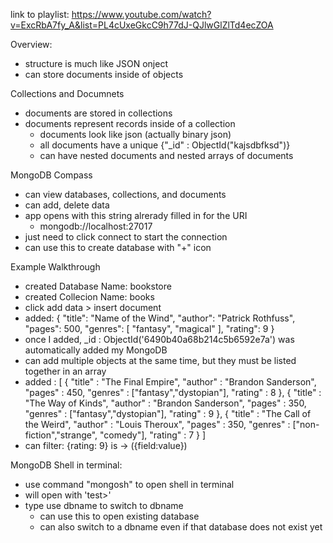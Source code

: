 link to playlist: https://www.youtube.com/watch?v=ExcRbA7fy_A&list=PL4cUxeGkcC9h77dJ-QJlwGlZlTd4ecZOA

Overview:
 - structure is much like JSON onject
 - can store documents inside of objects

Collections and Documnets
 - documents are stored in collections
 - documents represent records inside of a collection
    - documents look like json (actually binary json)
    - all documents have a unique {"_id" : ObjectId("kajsdbfksd")}
    - can have nested documents and nested arrays of documents

MongoDB Compass
 - can view databases, collections, and documents
 - can add, delete data
 - app opens with this string alrerady filled in for the URI
    - mongodb://localhost:27017
 - just need to click connect to start the connection
 - can use this to create database with "+" icon




Example Walkthrough
 - created Database Name: bookstore
 - created Collecion Name: books
 - click add data > insert document
 - added:
{
  "title": "Name of the Wind",
  "author": "Patrick Rothfuss",
  "pages": 500,
  "genres": [
    "fantasy",
    "magical"
  ],
  "rating": 9
}
 - once I added, _id : ObjectId('6490b40a68b214c5b6592e7a') was automatically added my MongoDB
 - can add multiple objects at the same time, but they must be listed together in an array
  - added :
[
  {
    "title" : "The Final Empire",
    "author" : "Brandon Sanderson",
    "pages" : 450,
    "genres" : ["fantasy","dystopian"],
    "rating" : 8
  },
  {
    "title" : "The Way of Kinds",
    "author" : "Brandon Sanderson",
    "pages" : 350,
    "genres" : ["fantasy","dystopian"],
    "rating" : 9
  },
  {
    "title" : "The Call of the Weird",
    "author" : "Louis Theroux",
    "pages" : 350,
    "genres" : ["non-fiction","strange", "comedy"],
    "rating" : 7
  }
]
 - can filter:
    {rating: 9} is -> ({field:value})



MongoDB Shell in terminal:
- use command "mongosh" to open shell in terminal
- will open with 'test>'
- type use dbname to switch to dbname
    - can use this to open existing database
    - can also switch to a dbname even if that database does not exist yet
    